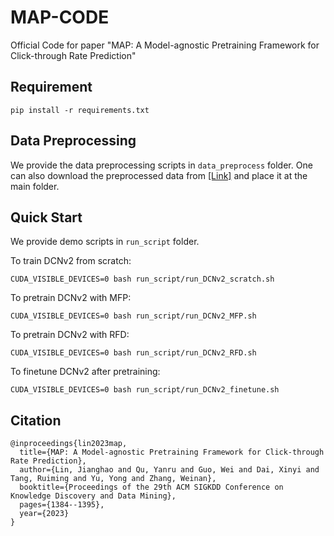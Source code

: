 # MAP-CODE
Official Code for paper "MAP: A Model-agnostic Pretraining Framework for Click-through Rate Prediction"


## Requirement

```
pip install -r requirements.txt
```

## Data Preprocessing

We provide the data preprocessing scripts in ```data_preprocess``` folder. One can also download the preprocessed data from [[Link]]() and place it at the main folder.

## Quick Start

We provide demo scripts in ```run_script``` folder.

To train DCNv2 from scratch:
```
CUDA_VISIBLE_DEVICES=0 bash run_script/run_DCNv2_scratch.sh
```

To pretrain DCNv2 with MFP:
```
CUDA_VISIBLE_DEVICES=0 bash run_script/run_DCNv2_MFP.sh
```

To pretrain DCNv2 with RFD:
```
CUDA_VISIBLE_DEVICES=0 bash run_script/run_DCNv2_RFD.sh
```

To finetune DCNv2 after pretraining:
```
CUDA_VISIBLE_DEVICES=0 bash run_script/run_DCNv2_finetune.sh
```

## Citation

```
@inproceedings{lin2023map,
  title={MAP: A Model-agnostic Pretraining Framework for Click-through Rate Prediction},
  author={Lin, Jianghao and Qu, Yanru and Guo, Wei and Dai, Xinyi and Tang, Ruiming and Yu, Yong and Zhang, Weinan},
  booktitle={Proceedings of the 29th ACM SIGKDD Conference on Knowledge Discovery and Data Mining},
  pages={1384--1395},
  year={2023}
}
```